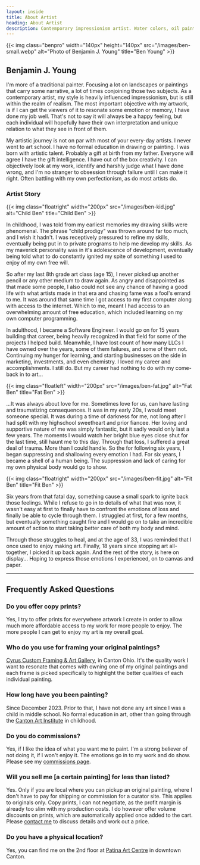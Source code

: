 ```yaml
---
layout: inside
title: About Artist
heading: About Artist
description: Contemporary impressionism artist. Water colors, oil paint, gouache, acrylics, & oil pastel paintings.
---
```


{{< img class="benpro" width="140px" height="140px" src="/images/ben-small.webp" alt="Photo of Benjamin J. Young" title="Ben Young" >}}

## Benjamin J. Young ##

I'm more of a traditional painter. Focusing a lot on landscapes or paintings that carry some narrative, a lot of times conjoining those two subjects. As a contemporary artist, my style is heavily influenced impressionism, but is still within the realm of realism. The most important objective with my artwork, is if I can get the viewers of it to resonate some emotion or memory, I have done my job well. That's not to say it will always be a happy feeling, but each individual will hopefully have their own interpretation and unique relation to what they see in front of them.

My artistic journey is not on par with most of your every-day artists. I never went to art school. I have no formal education in drawing or painting. I was born with artistic talent. Probably a gift at birth from my father. Everyone will agree I have the gift intelligence. I have out of the box creativity. I can objectively look at my work, identify and harshly judge what I have done wrong, and I'm no stranger to obsession through failure until I can make it right. Often battling with my own perfectionism, as do most artists do.

### Artist Story ###

{{< img class="floatright" width="200px" src="/images/ben-kid.jpg" alt="Child Ben" title="Child Ben" >}}

In childhood, I was told from my earliest memories my drawing skills were phenomenal. The phrase "child prodigy" was thrown around far too much, and I wish it hadn't. I was receptively pressured to refine my skills, eventually being put in to private programs to help me develop my skills. As my maverick personality was in it's adolescence of development, eventually being told what to do constantly ignited my spite of something I used to enjoy of my own free will.

So after my last 8th grade art class (age 15), I never picked up another pencil or any other medium to draw again. As angry and disappointed as that made some people, I also could not see any chance of having a good life with what artists made in that era and chasing fame was a fool's errand to me. It was around that same time I got access to my first computer along with access to the internet. Which to me, meant I had access to an overwhelming amount of free education, which included learning on my own computer programming.

In adulthood, I became a Software Engineer. I would go on for 15 years building that career, being heavily recognized in that field for some of the projects I helped build. Meanwhile, I have lost count of how many LLCs I have owned over the years, some of them failures, and some of them not. Continuing my hunger for learning, and starting businesses on the side in marketing, investments, and even chemistry. I loved my career and accomplishments. I still do. But my career had nothing to do with my come-back in to art...

{{< img class="floatleft" width="200px" src="/images/ben-fat.jpg" alt="Fat Ben" title="Fat Ben" >}}

...It was always about love for me. Sometimes love for us, can have lasting and traumatizing consequences. It was in my early 20s, I would meet someone special. It was during a time of darkness for me, not long after I had split with my highschool sweetheart and prior fiancee. Her loving and supportive nature of me was simply fantastic, but it sadly would only last a few years. The moments I would watch her bright blue eyes close shut for the last time, still haunt me to this day. Through that loss, I suffered a great deal of trauma. More than I could handle. So the for following six years, I began suppressing and shallowing every emotion I had. For six years, I became a shell of a human being. The suppression and lack of caring for my own physical body would go to show.

{{< img class="floatright" width="200px" src="/images/ben-fit.jpg" alt="Fit Ben" title="Fit Ben" >}}

Six years from that fatal day, something cause a small spark to ignite back those feelings. While I refuse to go in to details of what that was now, it wasn't easy at first to finally have to confront the emotions of loss and finally be able to cycle through them. I struggled at first, for a few months, but eventually something caught fire and I would go on to take an incredible amount of action to start taking better care of both my body and mind.

Through those struggles to heal, and at the age of 33, I was reminded that I once used to enjoy making art. Finally, 18 years since stopping art all-together, I picked it up back again. And the rest of the story, is here on display... Hoping to express those emotions I experienced, on to canvas and paper.

---

## Frequently Asked Questions ##

### Do you offer copy prints? ###
Yes, I try to offer prints for everywhere artwork I create in order to allow much more affordable access to my work for more people to enjoy. The more people I can get to enjoy my art is my overall goal.

### Who do you use for framing your original paintings? ###
[Cyrus Custom Framing &amp; Art Gallery](http://cyruscustom.com), in Canton Ohio. It's the quality work I want to resonate that comes with owning one of my original paintings and each frame is picked specifically to highlight the better qualities of each individual painting.

### How long have you been painting? ###
Since December 2023. Prior to that, I have not done any art since I was a child in middle school. No formal education in art, other than going through the [Canton Art Institute](https://www.cantonart.org) in childhood.

### Do you do commissions? ###
Yes, if I like the idea of what you want me to paint. I'm a strong believer of not doing it, if I won't enjoy it. The emotions go in to my work and do show. Please see my [commissions page](/commissions).

### Will you sell me [a certain painting] for less than listed? ###
Yes. Only if you are local where you can pickup an original painting, where I don't have to pay for shipping or commission for a curator site. This applies to originals only. Copy prints, I can not negotiate, as the profit margin is already too slim with my production costs. I do however offer volume discounts on prints, which are automatically applied once added to the cart. Please [contact me](/contact) to discuss details and work out a price.

### Do you have a physical location? ###
Yes, you can find me on the 2nd floor at [Patina Art Centre](https://www.patinaartscentre.com) in downtown Canton.